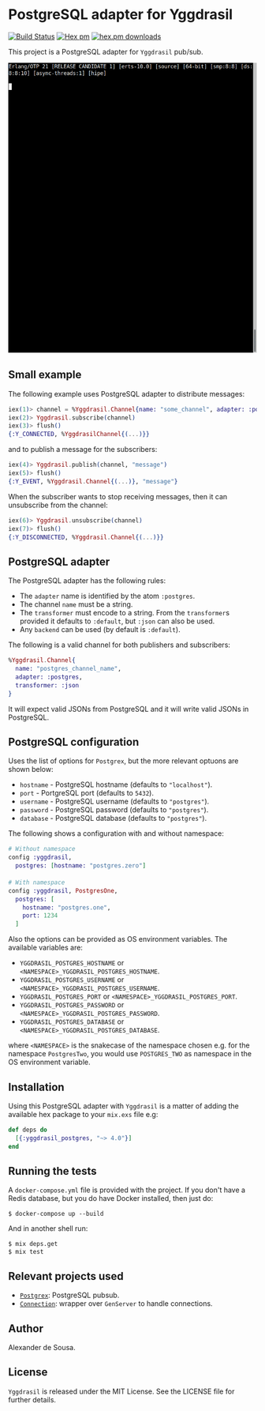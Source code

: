 # PostgreSQL adapter for Yggdrasil

[![Build Status](https://travis-ci.org/gmtprime/yggdrasil_postgres.svg?branch=master)](https://travis-ci.org/gmtprime/yggdrasil_postgres) [![Hex pm](http://img.shields.io/hexpm/v/yggdrasil_postgres.svg?style=flat)](https://hex.pm/packages/yggdrasil_postgres) [![hex.pm downloads](https://img.shields.io/hexpm/dt/yggdrasil_postgres.svg?style=flat)](https://hex.pm/packages/yggdrasil_postgres)

This project is a PostgreSQL adapter for `Yggdrasil` pub/sub.

![demo](https://raw.githubusercontent.com/gmtprime/yggdrasil_postgres/master/images/demo.gif)

## Small example

The following example uses PostgreSQL adapter to distribute messages:

```elixir
iex(1)> channel = %Yggdrasil.Channel{name: "some_channel", adapter: :postgres}
iex(2)> Yggdrasil.subscribe(channel)
iex(3)> flush()
{:Y_CONNECTED, %YggdrasilChannel{(...)}}
```

and to publish a message for the subscribers:

```elixir
iex(4)> Yggdrasil.publish(channel, "message")
iex(5)> flush()
{:Y_EVENT, %Yggdrasil.Channel{(...)}, "message"}
```

When the subscriber wants to stop receiving messages, then it can unsubscribe
from the channel:

```elixir
iex(6)> Yggdrasil.unsubscribe(channel)
iex(7)> flush()
{:Y_DISCONNECTED, %Yggdrasil.Channel{(...)}}
```

## PostgreSQL adapter

The PostgreSQL adapter has the following rules:
  * The `adapter` name is identified by the atom `:postgres`.
  * The channel `name` must be a string.
  * The `transformer` must encode to a string. From the `transformer`s provided
  it defaults to `:default`, but `:json` can also be used.
  * Any `backend` can be used (by default is `:default`).

The following is a valid channel for both publishers and subscribers:

```elixir
%Yggdrasil.Channel{
  name: "postgres_channel_name",
  adapter: :postgres,
  transformer: :json
}
```

It will expect valid JSONs from PostgreSQL and it will write valid JSONs in
PostgreSQL.

## PostgreSQL configuration

Uses the list of options for `Postgrex`, but the more relevant optuons are
shown below:
  * `hostname` - PostgreSQL hostname (defaults to `"localhost"`).
  * `port` - PortgreSQL port (defaults to `5432`).
  * `username` - PostgreSQL username (defaults to `"postgres"`).
  * `password` - PostgreSQL password (defaults to `"postgres"`).
  * `database` - PostgreSQL database (defaults to `"postgres"`).

The following shows a configuration with and without namespace:

```elixir
# Without namespace
config :yggdrasil,
  postgres: [hostname: "postgres.zero"]

# With namespace
config :yggdrasil, PostgresOne,
  postgres: [
    hostname: "postgres.one",
    port: 1234
  ]
```

Also the options can be provided as OS environment variables. The available
variables are:

  * `YGGDRASIL_POSTGRES_HOSTNAME` or `<NAMESPACE>_YGGDRASIL_POSTGRES_HOSTNAME`.
  * `YGGDRASIL_POSTGRES_USERNAME` or `<NAMESPACE>_YGGDRASIL_POSTGRES_USERNAME`.
  * `YGGDRASIL_POSTGRES_PORT` or `<NAMESPACE>_YGGDRASIL_POSTGRES_PORT`.
  * `YGGDRASIL_POSTGRES_PASSWORD` or `<NAMESPACE>_YGGDRASIL_POSTGRES_PASSWORD`.
  * `YGGDRASIL_POSTGRES_DATABASE` or `<NAMESPACE>_YGGDRASIL_POSTGRES_DATABASE`.

where `<NAMESPACE>` is the snakecase of the namespace chosen e.g. for the
namespace `PostgresTwo`, you would use `POSTGRES_TWO` as namespace in the OS
environment variable.

## Installation

Using this PostgreSQL adapter with `Yggdrasil` is a matter of adding the
available hex package to your `mix.exs` file e.g:

```elixir
def deps do
  [{:yggdrasil_postgres, "~> 4.0"}]
end
```

## Running the tests

A `docker-compose.yml` file is provided with the project. If  you don't have a
Redis database, but you do have Docker installed, then just do:

```
$ docker-compose up --build
```

And in another shell run:

```
$ mix deps.get
$ mix test
```

## Relevant projects used

  * [`Postgrex`](https://github.com/elixir-ecto/postgrex): PostgreSQL pubsub.
  * [`Connection`](https://github.com/fishcakez/connection): wrapper over
  `GenServer` to handle connections.

## Author

Alexander de Sousa.

## License

`Yggdrasil` is released under the MIT License. See the LICENSE file for further
details.
